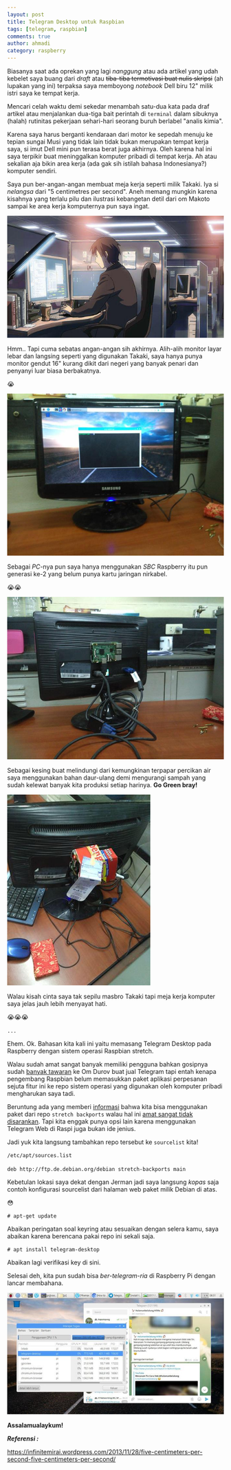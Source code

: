 ```yaml
---
layout: post
title: Telegram Desktop untuk Raspbian
tags: [telegram, raspbian]
comments: true
author: ahmadi
category: raspberry
---
```


Biasanya saat ada oprekan yang lagi *nanggung* atau ada artikel yang udah kebelet saya buang dari *draft* atau ~~tiba-tiba termotivasi buat nulis skripsi~~ (ah lupakan yang ini) terpaksa saya memboyong *notebook* Dell biru 12" milik istri saya ke tempat kerja. 

Mencari celah waktu demi sekedar menambah satu-dua kata pada draf artikel atau menjalankan dua-tiga bait perintah di `terminal` dalam sibuknya (halah) rutinitas pekerjaan sehari-hari seorang buruh berlabel "analis kimia".

Karena saya harus berganti kendaraan dari motor ke sepedah menuju ke tepian sungai Musi yang tidak lain tidak bukan merupakan tempat kerja saya, si imut Dell mini pun terasa berat juga akhirnya. Oleh karena hal ini saya terpikir buat meninggalkan komputer pribadi di tempat kerja. Ah atau sekalian aja bikin area kerja (ada gak sih istilah bahasa Indonesianya?) komputer sendiri.

Saya pun ber-angan-angan membuat meja kerja seperti milik Takaki. Iya si *nelangsa* dari "5 centimetres per second". Aneh memang mungkin karena kisahnya yang terlalu pilu dan ilustrasi kebangetan detil dari om Makoto sampai ke area kerja komputernya pun saya ingat.

![](/img/tur-takaki.jpg) 

Hmm.. Tapi cuma sebatas angan-angan sih akhirnya. Alih-alih monitor layar lebar dan langsing seperti yang digunakan Takaki, saya hanya punya monitor gendut 16" kurang dikit dari negeri yang banyak penari dan penyanyi luar biasa berbakatnya. 

😭

![](/img/tur-nyamnyung.jpg) 

Sebagai *PC*-nya pun saya hanya menggunakan *SBC* Raspberry itu pun generasi ke-2 yang belum punya kartu jaringan nirkabel. 

😭😭

![](/img/tur-raspi.jpg) 

Sebagai kesing buat melindungi dari kemungkinan terpapar percikan air saya menggunakan bahan daur-ulang demi mengurangi sampah yang sudah kelewat banyak kita produksi setiap harinya. **Go Green bray!**

![](/img/tur-kesing.jpg) 

Walau kisah cinta saya tak sepilu masbro Takaki tapi meja kerja komputer saya jelas jauh lebih menyayat hati.

😭😭😭

`...`

Ehem. Ok. Bahasan kita kali ini yaitu memasang Telegram Desktop pada Raspberry dengan sistem operasi Raspbian stretch.

Walau sudah amat sangat banyak memiliki pengguna bahkan gosipnya sudah [banyak tawaran](https://www.bloomberg.com/news/articles/2017-12-12/cryptic-russian-crusader-says-his-5-billion-app-can-t-be-bought) ke Om Durov buat jual Telegram tapi entah kenapa pengembang Raspbian belum memasukkan paket aplikasi perpesanan sejuta fitur ini ke repo sistem operasi yang digunakan oleh komputer pribadi mengharukan saya tadi.

Beruntung ada yang memberi [informasi](https://www.raspberrypi.org/forums/viewtopic.php?t=167038#p1246183) bahwa kita bisa menggunakan paket dari repo `stretch backports` walau hal ini [amat sangat tidak disarankan](https://www.raspbian.org/RaspbianFAQ#Can_I_mix_packages_from_the_Debian_repositories_with_Raspbian.3F). Tapi kita enggak punya opsi lain karena menggunakan Telegram Web di Raspi juga bukan ide jenius.

Jadi yuk kita langsung tambahkan repo tersebut ke `sourcelist` kita!

```shell
/etc/apt/sources.list

deb http://ftp.de.debian.org/debian stretch-backports main 
```

Kebetulan lokasi saya dekat dengan Jerman jadi saya langsung *kopas* saja contoh konfigurasi sourcelist dari halaman web paket milik Debian di atas. 

😳

```shell
# apt-get update
```

Abaikan peringatan soal keyring atau sesuaikan dengan selera kamu, saya abaikan karena berencana pakai repo ini sekali saja. 

```shell
# apt install telegram-desktop
```

Abaikan lagi verifikasi key di sini.

Selesai deh, kita pun sudah bisa *ber-telegram-ria* di Raspberry Pi dengan lancar membahana.

![](/img/tur-ss.jpg)

**Assalamualaykum!**

***Referensi :***

<https://infinitemirai.wordpress.com/2013/11/28/five-centimeters-per-second-five-centimeters-per-second/>